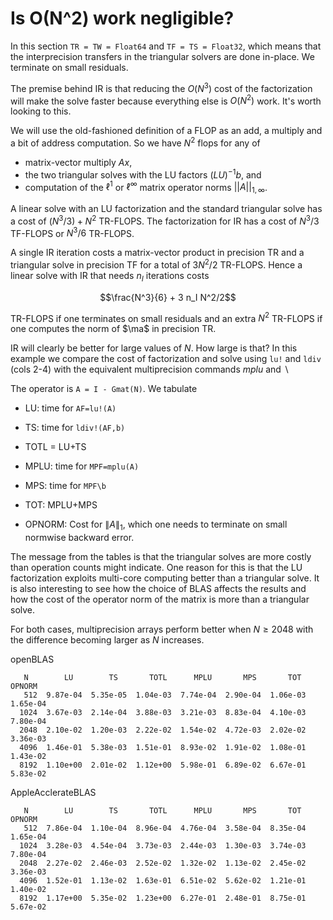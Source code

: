 # Is O(N^2) work negligible?

In this section ```TR = TW = Float64``` and
```TF = TS = Float32```, which means that the interprecision transfers
in the triangular solvers are done in-place. We terminate on small residuals.

The premise behind IR is that reducing the $O(N^3)$ cost of the
factorization will make the solve faster because everything else
is $O(N^2)$ work. It's worth looking to this.

We will use the old-fashioned definition of a FLOP as an add, a multiply
and a bit of address computation. So we have $N^2$ flops for any of

 - matrix-vector multiply $A x$,
 - the two triangular solves with the LU factors $(LU)^{-1} b$, and
 - computation of the $\ell^1$ or $\ell^\infty$ matrix operator norms $|| A ||_{1,\infty}$.

A linear solve with an LU factorization and the standard triangular
solve has a cost of $(N^3/3) + N^2$ TR-FLOPS. The factorization for IR
has a cost of $N^3/3$ TF-FLOPS or $N^3/6$ TR-FLOPS.

A single IR iteration costs a matrix-vector product in precision TR
and a triangular solve in precision TF for a total of
$3 N^2/2$ TR-FLOPS. Hence a linear solve with IR that needs $n_I$ iterations
costs
```math
\frac{N^3}{6} + 3 n_I N^2/2
```
TR-FLOPS if one terminates on small residuals and an extra $N^2$ TR-FLOPS
if one computes the norm of $\ma$ in precision TR.

IR will clearly be better for large values of $N$. How large is that?
In this example we compare the cost of factorization and solve
using ```lu!``` and ```ldiv``` (cols 2-4) with the equivalent multiprecision
commands $mplu$ and $\backslash$

The operator is ```A = I - Gmat(N)```. We tabulate

 - LU: time for ```AF=lu!(A)```

 - TS: time for ```ldiv!(AF,b)```

 - TOTL = LU+TS

 - MPLU: time for ```MPF=mplu(A)```

 - MPS: time for ```MPF\b```

 - TOT: MPLU+MPS

 - OPNORM: Cost for $\| A \|_1$, which one needs to terminate on small normwise backward error.

The message from the tables is that the triangular solves are more costly
than operation counts might indicate. One reason for this is that the
LU factorization exploits multi-core computing better than a triangular
solve. It is also interesting to see how the choice of BLAS affects the
results and how the cost of the operator norm of the matrix is more than
a triangular solve.

For both cases, multiprecision arrays perform better when $N \ge 2048$
with the difference becoming larger as $N$ increases.

openBLAS
```
   N        LU        TS       TOTL      MPLU       MPS       TOT    OPNORM  
   512  9.87e-04  5.35e-05  1.04e-03  7.74e-04  2.90e-04  1.06e-03  1.65e-04 
  1024  3.67e-03  2.14e-04  3.88e-03  3.21e-03  8.83e-04  4.10e-03  7.80e-04 
  2048  2.10e-02  1.20e-03  2.22e-02  1.54e-02  4.72e-03  2.02e-02  3.36e-03 
  4096  1.46e-01  5.38e-03  1.51e-01  8.93e-02  1.91e-02  1.08e-01  1.43e-02 
  8192  1.10e+00  2.01e-02  1.12e+00  5.98e-01  6.89e-02  6.67e-01  5.83e-02 
```

AppleAcclerateBLAS
```
   N        LU        TS       TOTL      MPLU       MPS       TOT    OPNORM  
   512  7.86e-04  1.10e-04  8.96e-04  4.76e-04  3.58e-04  8.35e-04  1.65e-04 
  1024  3.28e-03  4.54e-04  3.73e-03  2.44e-03  1.30e-03  3.74e-03  7.80e-04 
  2048  2.27e-02  2.46e-03  2.52e-02  1.32e-02  1.13e-02  2.45e-02  3.36e-03 
  4096  1.52e-01  1.13e-02  1.63e-01  6.51e-02  5.62e-02  1.21e-01  1.40e-02 
  8192  1.17e+00  5.35e-02  1.23e+00  6.27e-01  2.48e-01  8.75e-01  5.67e-02 
```


